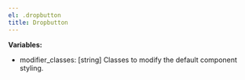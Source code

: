 ```yaml
---
el: .dropbutton
title: Dropbutton
---
```


__Variables:__
* modifier_classes: [string] Classes to modify the default component styling.
